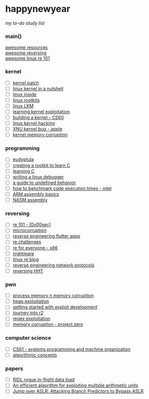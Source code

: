 # happynewyear
*my to-do study list* 

### main()
[awesome resources](https://www.real0day.com/resources)<br>
[awesome reversing](https://github.com/tylerha97/awesome-reversing)<br>
[awesome linux re 101](https://github.com/michalmalik/linux-re-101)

### kernel
- [ ] [kernel patch](https://github.com/gregkh/kernel-tutorial/blob/master/lxf_article/write_kernel_patch.txt)
- [ ] [linux kernel in a nutshell](http://www.kroah.com/lkn/)
- [ ] [linux inside](https://0xax.gitbooks.io/linux-insides/content/index.html)
- [ ] [linux rootkits](https://xcellerator.github.io/tags/rootkit/)
- [ ] [linux LKM](http://www.ouah.org/LKM_HACKING.html)
- [ ] [learning kernel exploitation](https://0x434b.dev/dabbling-with-linux-kernel-exploitation-ctf-challenges-to-learn-the-ropes/)
- [ ] [building a kernel - CS60](https://blog.tst.sh/building-a-kernel/)
- [ ] [linux kernel hacking](https://github.com/xcellerator/linux_kernel_hacking/tree/master/3_RootkitTechniques)
- [ ] [XNU kernel bug - apple](https://pwning.systems/posts/easy-apple-kernel-bug/)
- [ ] [kernel memory corruption](https://googleprojectzero.blogspot.com/2021/10/how-simple-linux-kernel-memory.html)

### programming
- [ ] [eudyptula](https://github.com/ayedaemon/eudyptula)
- [ ] [creating a rootkit to learn C](https://h0mbre.github.io/Learn-C-By-Creating-A-Rootkit/)
- [ ] [learning C](https://github.com/h0mbre/Learning-C) 
- [ ] [writing a linux debugger](https://blog.tartanllama.xyz/writing-a-linux-debugger-setup/)
- [ ] [a guide to undefined behavior](https://blog.regehr.org/archives/213)
- [ ] [how to benchmark code execution times - intel](https://www.intel.com/content/dam/www/public/us/en/documents/white-papers/ia-32-ia-64-benchmark-code-execution-paper.pdf)
- [ ] [ARM assembly basics](https://azeria-labs.com/writing-arm-assembly-part-1/)
- [ ] [NASM assembly](https://asmtutor.com/)

### reversing
- [ ] [re 101 - [0x00sec]](https://0x00sec.org/t/reverse-engineering-101/1233)
- [ ] [microcorruption](https://microcorruption.com/map)
- [ ] [reverse engineering flutter apps](https://blog.tst.sh/reverse-engineering-flutter-apps-part-1/)
- [ ] [re challenges](https://challenges.re/)
- [ ] [re for everyone - x86](https://0xinfection.github.io/reversing/)
- [ ] [nightmare](https://guyinatuxedo.github.io/index.html)
- [ ] [linux re blog](https://tmpout.sh/1/)
- [ ] [reverse engineering network protocols](https://jhalon.github.io/reverse-engineering-protocols/)
- [ ] [reversing HHT](https://sockpuppet.org/issue-79-file-0xb-foxport-hht-hacking.txt.html)

### pwn
- [ ] [process memory n memory corruption](https://azeria-labs.com/process-memory-and-memory-corruption/)
- [ ] [heap exploitation](https://azeria-labs.com/heap-exploitation-part-1-understanding-the-glibc-heap-implementation/)
- [ ] [getting started with exploit development](https://dayzerosec.com/blog/2021/02/02/getting-started.html)
- [ ] [journey into r2](https://www.megabeets.net/a-journey-into-radare-2-part-2/)
- [ ] [regex exploitation](https://s0md3v.medium.com/exploiting-regular-expressions-2192dbbd6936)
- [ ] [memory corruption - project zero](https://googleprojectzero.blogspot.com/2015/06/what-is-good-memory-corruption.html)

### computer science
- [ ] [CS61 - systems programming and machine organization ](https://cs61.seas.harvard.edu/site/2022/#gsc.tab=0)
- [ ] [algorithmic concepts](https://superstudy.guide/algorithms-data-structures/foundations/algorithmic-concepts/)

### papers 
- [ ] [RIDL rogue in-flight data load](https://mdsattacks.com/files/ridl.pdf)
- [ ] [An efficient algorithm for exploiting multiple arithmetic units](https://github.com/h4cknlearn/happynewyear/blob/main/An%20efficient%20algorithm%20for%20exploiting%20multiple%20arithmetic%20units%20-%20tomasulo.pdf)
- [ ] [Jump over ASLR: Attacking Branch Predictors to Bypass ASLR](https://github.com/h4cknlearn/happynewyear/blob/main/Jump%20Over%20ASLR%20-%20attacking%20branch%20predictors%20to%20bypass%20ASLR.pdf)
